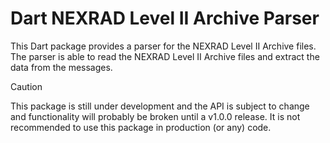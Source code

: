 # Dart NEXRAD Level II Archive Parser

This Dart package provides a parser for the NEXRAD Level II Archive files. The parser is able to read the NEXRAD Level II Archive files and extract the data from the messages.

> [!CAUTION]
> This package is still under development and the API is subject to change and functionality will probably be broken until a v1.0.0 release. It is not recommended to use this package in production (or any) code.
